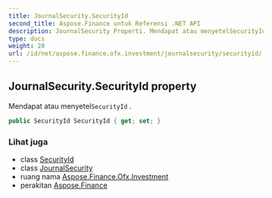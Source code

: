 ```yaml
---
title: JournalSecurity.SecurityId
second_title: Aspose.Finance untuk Referensi .NET API
description: JournalSecurity Properti. Mendapat atau menyetelSecurityId .
type: docs
weight: 20
url: /id/net/aspose.finance.ofx.investment/journalsecurity/securityid/
---
```

## JournalSecurity.SecurityId property

Mendapat atau menyetel`SecurityId` .

```csharp
public SecurityId SecurityId { get; set; }
```

### Lihat juga

* class [SecurityId](../../../aspose.finance.ofx/securityid/)
* class [JournalSecurity](../)
* ruang nama [Aspose.Finance.Ofx.Investment](../../journalsecurity/)
* perakitan [Aspose.Finance](../../../)


